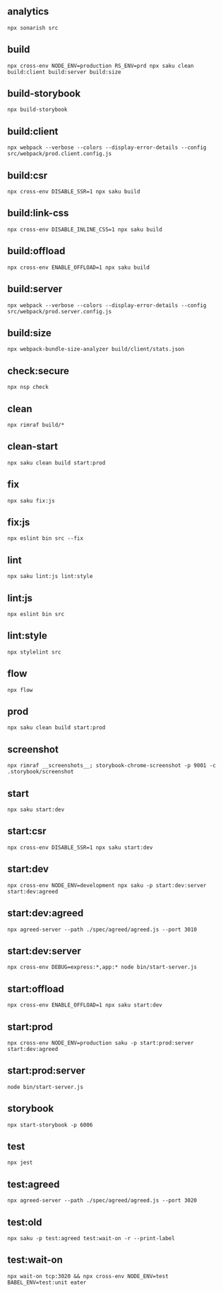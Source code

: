 analytics
---
    npx sonarish src

build
---

    npx cross-env NODE_ENV=production RS_ENV=prd npx saku clean build:client build:server build:size

build-storybook
---
    npx build-storybook

build:client
---
    npx webpack --verbose --colors --display-error-details --config src/webpack/prod.client.config.js

build:csr
---
    npx cross-env DISABLE_SSR=1 npx saku build

build:link-css
---
    npx cross-env DISABLE_INLINE_CSS=1 npx saku build

build:offload
---
    npx cross-env ENABLE_OFFLOAD=1 npx saku build

build:server
---
    npx webpack --verbose --colors --display-error-details --config src/webpack/prod.server.config.js

build:size
---
    npx webpack-bundle-size-analyzer build/client/stats.json

check:secure
---
    npx nsp check

clean
---
    npx rimraf build/*

clean-start
---
    npx saku clean build start:prod

fix
---
    npx saku fix:js

fix:js
---
    npx eslint bin src --fix

lint
---
    npx saku lint:js lint:style

lint:js
---
    npx eslint bin src

lint:style
---
    npx stylelint src

flow
---
    npx flow

prod
---
    npx saku clean build start:prod

screenshot
---
    npx rimraf __screenshots__; storybook-chrome-screenshot -p 9001 -c .storybook/screenshot

start
---
    npx saku start:dev

start:csr
---
    npx cross-env DISABLE_SSR=1 npx saku start:dev

start:dev
---
    npx cross-env NODE_ENV=development npx saku -p start:dev:server start:dev:agreed

start:dev:agreed
---
    npx agreed-server --path ./spec/agreed/agreed.js --port 3010

start:dev:server
---
    npx cross-env DEBUG=express:*,app:* node bin/start-server.js

start:offload
---
    npx cross-env ENABLE_OFFLOAD=1 npx saku start:dev

start:prod
---
    npx cross-env NODE_ENV=production saku -p start:prod:server start:dev:agreed

start:prod:server
---
    node bin/start-server.js

storybook
---
    npx start-storybook -p 6006

test
---
    npx jest

test:agreed
---
    npx agreed-server --path ./spec/agreed/agreed.js --port 3020

test:old
---
    npx saku -p test:agreed test:wait-on -r --print-label

test:wait-on
---
    npx wait-on tcp:3020 && npx cross-env NODE_ENV=test BABEL_ENV=test:unit eater
